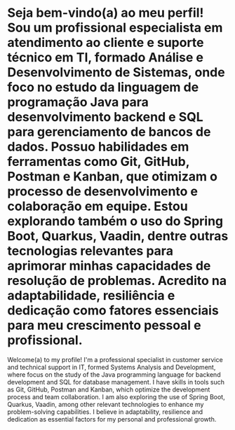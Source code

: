 Seja bem-vindo(a) ao meu perfil!
Sou um profissional especialista em  atendimento ao cliente e suporte técnico em TI, formado Análise e Desenvolvimento de Sistemas, onde foco no estudo da linguagem de programação Java para desenvolvimento backend e SQL para gerenciamento de bancos de dados. Possuo habilidades em ferramentas como Git, GitHub, Postman e Kanban, que otimizam o processo de desenvolvimento e colaboração em equipe. Estou explorando também o uso do Spring Boot, Quarkus, Vaadin, dentre outras tecnologias relevantes para aprimorar minhas capacidades de resolução de problemas. Acredito na adaptabilidade, resiliência e dedicação como fatores essenciais para meu crescimento pessoal e profissional.
==================================================================================================================================================================================================================================================================================
Welcome(a) to my profile! I'm a professional specialist in customer service and technical support in IT, formed Systems Analysis and Development, where focus on the study of the Java programming language for backend development and SQL for database management. I have skills in tools such as Git, GitHub, Postman and Kanban, which optimize the development process and team collaboration. I am also exploring the use of Spring Boot, Quarkus, Vaadin, among other relevant technologies to enhance my problem-solving capabilities. I believe in adaptability, resilience and dedication as essential factors for my personal and professional growth.
